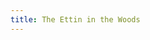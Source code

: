 ```yaml
---
title: The Ettin in the Woods
---
```


<textarea id="source" style="display: none;">

# [The Ettin in the Woods](/your-home)

A choose your own adventure style game by **Byron Pendason**

*Version 1.0*

## Your Home

> A blood curdling scream wakes you from your slumber. Your stumble out of your bed and look around. 

Your home is a simple one. Your bed is a cot on the ground, and your mom's cot is on the opposite side of the room. It is empty.

> She is nowhere to be found.

On the west wall is a fireplace. To [the east](front-yard#been-outside) is the door to the outside.

## Front Yard

> You run out into front yard, looking around frantically for your mother.

> Again, she's nowhere to be found.

To [the west](your-home) is your home.

</textarea>
